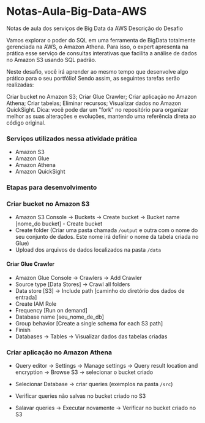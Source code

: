 # Notas-Aula-Big-Data-AWS
Notas de aula dos serviços de Big Data da AWS
Descrição do Desafio

Vamos explorar o poder do SQL em uma ferramenta de BigData totalmente gerenciada na AWS, o Amazon Athena. Para isso, o expert apresenta na prática esse serviço de consultas interativas que facilita a análise de dados no Amazon S3 usando SQL padrão.

Neste desafio, você irá aprender ao mesmo tempo que desenvolve algo prático para o seu portfólio! Sendo assim, as seguintes tarefas serão realizadas:

Criar bucket no Amazon S3;
Criar Glue Crawler;
Criar aplicação no Amazon Athena;
Criar tabelas;
Eliminar recursos;
Visualizar dados no Amazon QuickSight.
Dica: você pode dar um "fork" no repositório para organizar melhor as suas alterações e evoluções, mantendo uma referência direta ao código original.

### Serviços utilizados nessa atividade prática
 - Amazon S3
 - Amazon Glue
 - Amazon Athena
 - Amazon QuickSight

### Etapas para desenvolvimento

### Criar bucket no Amazon S3

- Amazon S3 Console -> Buckets -> Create bucket -> Bucket name [nome_do bucket] - Create bucket
- Create folder (Criar uma pasta chamada ```/output``` e outra com o nome do seu conjunto de dados. Este nome irá definir o nome da tabela criada no Glue)
- Upload dos arquivos de dados localizados na pasta ```/data```

#### Criar Glue Crawler

- Amazon Glue Console -> Crawlers -> Add Crawler
- Source type [Data Stores] -> Crawl all folders
- Data store [S3] -> Include path [caminho do diretório dos dados de entrada]
- Create IAM Role
- Frequency [Run on demand]
- Database name [seu_nome_de_db]
- Group behavior [Create a single schema for each S3 path]
- Finish
- Databases -> Tables -> Visualizar dados das tabelas criadas

### Criar aplicação no Amazon Athena

- Query editor -> Settings -> Manage settings -> Query result location and encryption -> Browse S3 -> selecionar o bucket criado

- Selecionar Database -> criar queries (exemplos na pasta ```/src```)
- Verificar queries não salvas no bucket criado no S3
- Salavar queries -> Executar novamente -> Verificar no bucket criado no S3
